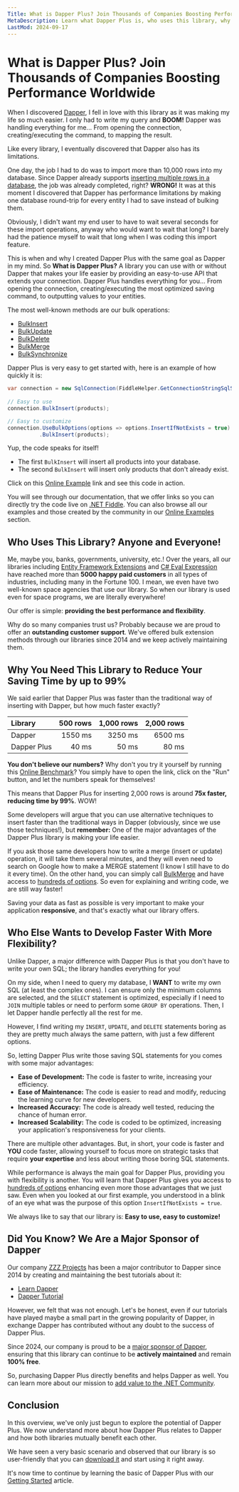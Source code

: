 ```yaml
---
Title: What is Dapper Plus? Join Thousands of Companies Boosting Performance Worldwide
MetaDescription: Learn what Dapper Plus is, who uses this library, why you need this library, how it helps you to develop faster, and how Dapper Plus helps Dapper.
LastMod: 2024-09-17
---
```


# What is Dapper Plus? Join Thousands of Companies Boosting Performance Worldwide

When I discovered [Dapper](https://www.learndapper.com/), I fell in love with this library as it was making my life so much easier. I only had to write my query and **BOOM!** Dapper was handling everything for me... From opening the connection, creating/executing the command, to mapping the result.

Like every library, I eventually discovered that Dapper also has its limitations.

One day, the job I had to do was to import more than 10,000 rows into my database. Since Dapper already supports [inserting multiple rows in a database](https://www.learndapper.com/saving-data/insert#dapper-insert-multiple-rows), the job was already completed, right? **WRONG!** It was at this moment I discovered that Dapper has performance limitations by making one database round-trip for every entity I had to save instead of bulking them.

Obviously, I didn't want my end user to have to wait several seconds for these import operations, anyway who would want to wait that long? I barely had the patience myself to wait that long when I was coding this import feature.

This is when and why I created Dapper Plus with the same goal as Dapper in my mind. So **What is Dapper Plus?** A library you can use with or without Dapper that makes your life easier by providing an easy-to-use API that extends your connection. Dapper Plus handles everything for you... From opening the connection, creating/executing the most optimized saving command, to outputting values to your entities.

The most well-known methods are our bulk operations:
- [BulkInsert](/bulk-insert)
- [BulkUpdate](/bulk-update)
- [BulkDelete](/bulk-delete)
- [BulkMerge](/bulk-merge)
- [BulkSynchronize](/bulk-synchronize)

Dapper Plus is very easy to get started with, here is an example of how quickly it is:

```csharp
var connection = new SqlConnection(FiddleHelper.GetConnectionStringSqlServer());
		
// Easy to use
connection.BulkInsert(products);

// Easy to customize
connection.UseBulkOptions(options => options.InsertIfNotExists = true)
		  .BulkInsert(products);
```

Yup, the code speaks for itself!

- The first `BulkInsert` will insert all products into your database.
- The second `BulkInsert` will insert only products that don't already exist.

Click on this [Online Example](https://dotnetfiddle.net/OxvKDQ) link and see this code in action.

You will see through our documentation, that we offer links so you can directly try the code live on [.NET Fiddle](https://dotnetfiddle.net/). You can also browse all our examples and those created by the community in our [Online Examples](/online-examples) section.

## Who Uses This Library? Anyone and Everyone!

Me, maybe you, banks, governments, university, etc.! Over the years, all our libraries including [Entity Framework Extensions](https://entityframework-extensions.net/) and [C# Eval Expression](https://eval-expression.net/) have reached more than **5000 happy paid customers** in all types of industries, including many in the Fortune 100. I mean, we even have two well-known space agencies that use our library. So when our library is used even for space programs, we are literally everywhere!

Our offer is simple: **providing the best performance and flexibility**.

Why do so many companies trust us? Probably because we are proud to offer an **outstanding customer support**. We've offered bulk extension methods through our libraries since 2014 and we keep actively maintaining them.

## Why You Need This Library to Reduce Your Saving Time by up to 99%

We said earlier that Dapper Plus was faster than the traditional way of inserting with Dapper, but how much faster exactly?

| Library      | 500 rows   | 1,000 rows | 2,000 rows  |
| :----------- | ---------: | ---------: | ----------: |
| Dapper       | 1550 ms    | 3250 ms    | 6500 ms     |
| Dapper Plus  | 40 ms      | 50 ms      | 80 ms       |

**You don't believe our numbers?** Why don't you try it yourself by running this [Online Benchmark](https://dotnetfiddle.net/kz4UpX)? You simply have to open the link, click on the "Run" button, and let the numbers speak for themselves!

This means that Dapper Plus for inserting 2,000 rows is around **75x faster, reducing time by 99%**. WOW!

Some developers will argue that you can use alternative techniques to insert faster than the traditional ways in Dapper (obviously, since we use those techniques!), but **remember:** One of the major advantages of the Dapper Plus library is making your life easier.

If you ask those same developers how to write a merge (insert or update) operation, it will take them several minutes, and they will even need to search on Google how to make a MERGE statement (I know I still have to do it every time). On the other hand, you can simply call [BulkMerge](/bulk-merge) and have access to [hundreds of options](/options). So even for explaining and writing code, we are still way faster!

Saving your data as fast as possible is very important to make your application **responsive**, and that's exactly what our library offers.

## Who Else Wants to Develop Faster With More Flexibility?

Unlike Dapper, a major difference with Dapper Plus is that you don't have to write your own SQL; the library handles everything for you!

On my side, when I need to query my database, I **WANT** to write my own SQL (at least the complex ones). I can ensure only the minimum columns are selected, and the `SELECT` statement is optimized, especially if I need to `JOIN` multiple tables or need to perform some `GROUP BY` operations. Then, I let Dapper handle perfectly all the rest for me.

However, I find writing my `INSERT`, `UPDATE`, and `DELETE` statements boring as they are pretty much always the same pattern, with just a few different options.

So, letting Dapper Plus write those saving SQL statements for you comes with some major advantages:

- **Ease of Development:** The code is faster to write, increasing your efficiency.
- **Ease of Maintenance:** The code is easier to read and modify, reducing the learning curve for new developers.
- **Increased Accuracy:** The code is already well tested, reducing the chance of human error.
- **Increased Scalability:** The code is coded to be optimized, increasing your application's responsiveness for your clients.

There are multiple other advantages. But, in short, your code is faster and **YOU** code faster, allowing yourself to focus more on strategic tasks that require **your expertise** and less about writing those boring SQL statements.

While performance is always the main goal for Dapper Plus, providing you with flexibility is another. You will learn that Dapper Plus gives you access to [hundreds of options](/options) enhancing even more those advantages that we just saw. Even when you looked at our first example, you understood in a blink of an eye what was the purpose of this option `InsertIfNotExists = true`.

We always like to say that our library is: **Easy to use, easy to customize!**

## Did You Know? We Are a Major Sponsor of Dapper

Our company [ZZZ Projects](https://zzzprojects.com/) has been a major contributor to Dapper since 2014 by creating and maintaining the best tutorials about it:

- [Learn Dapper](https://www.learndapper.com/)
- [Dapper Tutorial](https://dappertutorial.net/)

However, we felt that was not enough. Let's be honest, even if our tutorials have played maybe a small part in the growing popularity of Dapper, in exchange Dapper has contributed without any doubt to the success of Dapper Plus.

Since 2024, our company is proud to be a [major sponsor of Dapper](https://dapperlib.github.io/Dapper/dapperplus), ensuring that this library can continue to be **actively maintained** and remain **100% free**.

So, purchasing Dapper Plus directly benefits and helps Dapper as well. You can learn more about our mission to [add value to the .NET Community](https://zzzprojects.com/mission).

## Conclusion

In this overview, we've only just begun to explore the potential of Dapper Plus. We now understand more about how Dapper Plus relates to Dapper and how both libraries mutually benefit each other.

We have seen a very basic scenario and observed that our library is so user-friendly that you can [download it](/download) and start using it right away.

It's now time to continue by learning the basic of Dapper Plus with our [Getting Started](getting-started) article.